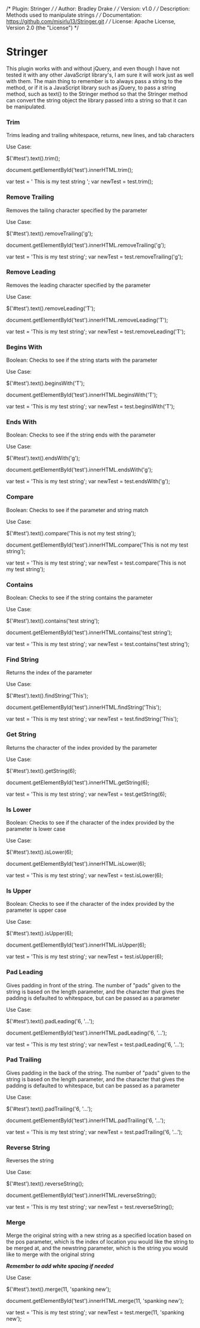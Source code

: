 /* Plugin:          Stringer                                        */
/* Author:          Bradley Drake                                   */
/* Version:         v1.0                                            */
/* Description:     Methods used to manipulate strings              */
/* Documentation:   https://github.com/misirlu13/Stringer.git       */
/* License:         Apache License, Version 2.0 (the "License")     */


# Stringer
This plugin works with and without jQuery, and even though I have not tested it 
with any other JavaScript library's, I am sure it will work just as well with 
them.  The main thing to remember is to always pass a string to the method, or
if it is a JavaScript library such as jQuery, to pass a string method, such as
text() to the Stringer method so that the Stringer method can convert the 
string object the library passed into a string so that it can be manipulated.

### Trim
Trims leading and trailing whitespace, returns, new lines, and tab characters

Use Case:

$('#test').text().trim();

document.getElementById('test').innerHTML.trim();

var test = '          This is my test string        ';
var newTest = test.trim();

### Remove Trailing
Removes the tailing character specified by the parameter

Use Case:

$('#test').text().removeTrailing('g');

document.getElementById('test').innerHTML.removeTrailing('g');

var test = 'This is my test string';
var newTest = test.removeTrailing('g');


### Remove Leading
Removes the leading character specified by the parameter

Use Case:

$('#test').text().removeLeading('T');

document.getElementById('test').innerHTML.removeLeading('T');

var test = 'This is my test string';
var newTest = test.removeLeading('T');

### Begins With
Boolean:  Checks to see if the string starts with the parameter

Use Case:

$('#test').text().beginsWith('T');

document.getElementById('test').innerHTML.beginsWith('T');

var test = 'This is my test string';
var newTest = test.beginsWith('T');

### Ends With
Boolean:  Checks to see if the string ends with the parameter

Use Case:

$('#test').text().endsWith('g');

document.getElementById('test').innerHTML.endsWith('g');

var test = 'This is my test string';
var newTest = test.endsWith('g');

### Compare
Boolean:  Checks to see if the parameter and string match

Use Case:

$('#test').text().compare('This is not my test string');

document.getElementById('test').innerHTML.compare('This is not my test string');

var test = 'This is my test string';
var newTest = test.compare('This is not my test string');

### Contains
Boolean:  Checks to see if the string contains the parameter

Use Case:

$('#test').text().contains('test string');

document.getElementById('test').innerHTML.contains('test string');

var test = 'This is my test string';
var newTest = test.contains('test string');

### Find String
Returns the index of the parameter

Use Case:

$('#test').text().findString('This');

document.getElementById('test').innerHTML.findString('This');

var test = 'This is my test string';
var newTest = test.findString('This');

### Get String
Returns the character of the index provided by the parameter

Use Case:

$('#test').text().getString(6);

document.getElementById('test').innerHTML.getString(6);

var test = 'This is my test string';
var newTest = test.getString(6);

### Is Lower
Boolean:  Checks to see if the character of the index provided by the 
parameter is lower case

Use Case:

$('#test').text().isLower(6);

document.getElementById('test').innerHTML.isLower(6);

var test = 'This is my test string';
var newTest = test.isLower(6);

### Is Upper
Boolean:  Checks to see if the character of the index provided by the 
parameter is upper case

Use Case:

$('#test').text().isUpper(6);

document.getElementById('test').innerHTML.isUpper(6);

var test = 'This is my test string';
var newTest = test.isUpper(6);

### Pad Leading
Gives padding in front of the string.  The number of "pads" given to the 
string is based on the length parameter, and the character that gives the 
padding is defaulted to whitespace, but can be passed as a parameter

Use Case:

$('#test').text().padLeading('6, '...');

document.getElementById('test').innerHTML.padLeading('6, '...');

var test = 'This is my test string';
var newTest = test.padLeading('6, '...');

### Pad Trailing
Gives padding in the back  of the string.  The number of "pads" given to the 
string is based on the length parameter, and the character that gives the 
padding is defaulted to whitespace, but can be passed as a parameter

Use Case:

$('#test').text().padTrailing('6, '...');

document.getElementById('test').innerHTML.padTrailing('6, '...');

var test = 'This is my test string';
var newTest = test.padTrailing('6, '...');

### Reverse String
Reverses the string

Use Case:

$('#test').text().reverseString();

document.getElementById('test').innerHTML.reverseString();

var test = 'This is my test string';
var newTest = test.reverseString();

### Merge
Merge the original string with a new string as a specified location based on 
the pos parameter, which is the index of location you would like the string 
to be merged at, and the newstring parameter, which is the string you would 
like to merge with the original string

***Remember to add white spacing if needed***

Use Case:

$('#test').text().merge(11, 'spanking new');

document.getElementById('test').innerHTML.merge(11, 'spanking new');

var test = 'This is my test string';
var newTest = test.merge(11, 'spanking new');





